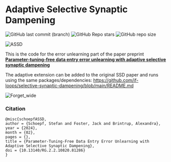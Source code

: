 # Adaptive Selective Synaptic Dampening

![GitHub last commit (branch)](https://img.shields.io/github/last-commit/if-loops/adaptive-selective-synaptic-dampening/main) ![GitHub Repo stars](https://img.shields.io/github/stars/if-loops/adaptive-selective-synaptic-dampening) ![GitHub repo size](https://img.shields.io/github/repo-size/if-loops/adaptive-selective-synaptic-dampening)

![ASSD](https://github.com/if-loops/adaptive-selective-synaptic-dampening/assets/47212405/98e83e21-1304-4209-8ad7-b2386b65f4d6)

This is the code for the error unlearning part of the paper preprint **[Parameter-tuning-free data entry error unlearning with adaptive selective synaptic dampening](https://www.researchgate.net/publication/378011802_Parameter-Tuning-Free_Data_Entry_Error_Unlearning_with_Adaptive_Selective_Synaptic_Dampening)**

The adaptive extension can be added to the original SSD paper and runs using the same packages/dependencies: https://github.com/if-loops/selective-synaptic-dampening/blob/main/README.md

![Forget_wide](https://github.com/if-loops/adaptive-selective-synaptic-dampening/assets/47212405/8cb1c8c4-faf8-4642-8d51-11bed2e75b9a)


### Citation

```
@misc{schoepfASSD,
author = {Schoepf, Stefan and Foster, Jack and Brintrup, Alexandra},
year = {2024},
month = {02},
pages = {},
title = {Parameter-Tuning-Free Data Entry Error Unlearning with Adaptive Selective Synaptic Dampening},
doi = {10.13140/RG.2.2.10820.81286}
}
```
